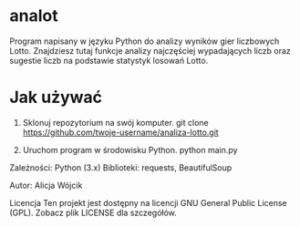 # analot
Program napisany w języku Python do analizy wyników gier liczbowych Lotto. Znajdziesz tutaj funkcje analizy najczęściej wypadających liczb oraz sugestie liczb na podstawie statystyk losowań Lotto.

# Jak używać
1. Sklonuj repozytorium na swój komputer.
   git clone https://github.com/twoje-username/analiza-lotto.git

2. Uruchom program w środowisku Python.
   python main.py

Zależności:
Python (3.x)
Biblioteki: requests, BeautifulSoup

Autor: Alicja Wójcik

Licencja
Ten projekt jest dostępny na licencji GNU General Public License (GPL). Zobacz plik LICENSE dla szczegółów.

